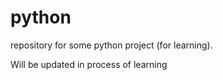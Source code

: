 # python
repository for some python project (for learning).

Will be updated in process of learning
